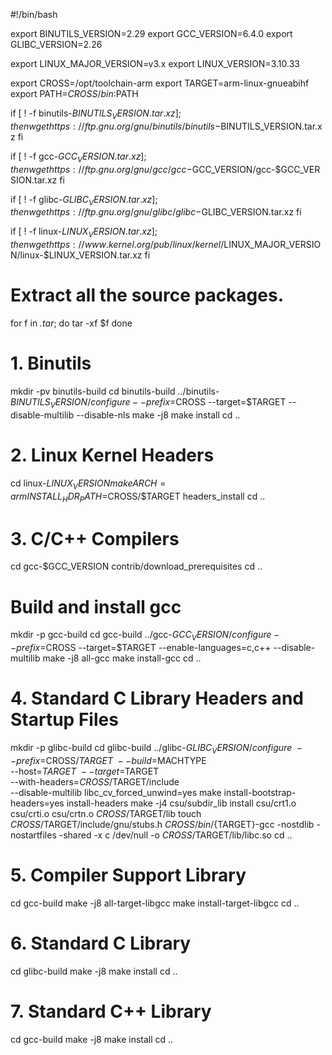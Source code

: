 #!/bin/bash

export BINUTILS_VERSION=2.29
export GCC_VERSION=6.4.0
export GLIBC_VERSION=2.26

export LINUX_MAJOR_VERSION=v3.x
export LINUX_VERSION=3.10.33

export CROSS=/opt/toolchain-arm
export TARGET=arm-linux-gnueabihf
export PATH=$CROSS/bin:$PATH


if [ ! -f binutils-$BINUTILS_VERSION.tar.xz ]; then
    wget https://ftp.gnu.org/gnu/binutils/binutils-$BINUTILS_VERSION.tar.xz
fi

if [ ! -f gcc-$GCC_VERSION.tar.xz ]; then
    wget https://ftp.gnu.org/gnu/gcc/gcc-$GCC_VERSION/gcc-$GCC_VERSION.tar.xz
fi

if [ ! -f glibc-$GLIBC_VERSION.tar.xz ]; then
    wget https://ftp.gnu.org/gnu/glibc/glibc-$GLIBC_VERSION.tar.xz
fi

if [ ! -f linux-$LINUX_VERSION.tar.xz ]; then
    wget https://www.kernel.org/pub/linux/kernel/$LINUX_MAJOR_VERSION/linux-$LINUX_VERSION.tar.xz
fi


# Extract all the source packages.
for f in *.tar*; do
    tar -xf $f
done


# 1. Binutils
mkdir -pv binutils-build
cd binutils-build
../binutils-$BINUTILS_VERSION/configure --prefix=$CROSS --target=$TARGET --disable-multilib --disable-nls
make -j8
make install
cd ..


# 2. Linux Kernel Headers
cd linux-$LINUX_VERSION
make ARCH=arm INSTALL_HDR_PATH=$CROSS/$TARGET headers_install
cd ..


# 3. C/C++ Compilers
cd gcc-$GCC_VERSION
contrib/download_prerequisites
cd ..
# Build and install gcc
mkdir -p gcc-build
cd gcc-build
../gcc-$GCC_VERSION/configure --prefix=$CROSS --target=$TARGET --enable-languages=c,c++ --disable-multilib
make -j8 all-gcc
make install-gcc
cd ..


# 4. Standard C Library Headers and Startup Files
mkdir -p glibc-build
cd glibc-build
../glibc-$GLIBC_VERSION/configure \
    --prefix=$CROSS/$TARGET \
    --build=$MACHTYPE \
    --host=$TARGET \
    --target=$TARGET \
    --with-headers=$CROSS/$TARGET/include \
    --disable-multilib libc_cv_forced_unwind=yes
make install-bootstrap-headers=yes install-headers
make -j4 csu/subdir_lib
install csu/crt1.o csu/crti.o csu/crtn.o $CROSS/$TARGET/lib
touch $CROSS/$TARGET/include/gnu/stubs.h
$CROSS/bin/${TARGET}-gcc -nostdlib -nostartfiles -shared -x c /dev/null -o $CROSS/$TARGET/lib/libc.so
cd ..

# 5. Compiler Support Library
cd gcc-build
make -j8 all-target-libgcc
make install-target-libgcc
cd ..

# 6. Standard C Library
cd glibc-build
make -j8
make install
cd ..

# 7. Standard C++ Library
cd gcc-build
make -j8
make install
cd ..
